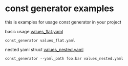 # const generator examples
this is examples for usage const generator in your project

basic usage [values_flat.yaml](values_flat.yaml)
```shell
const_generator values_flat.yaml
```

nested yaml struct [values_nested.yaml](values_nested.yaml)
```shell
const_generator --yaml_path foo.bar values_nested.yaml
```